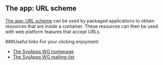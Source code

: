## The app: URL scheme 
[The app: URL scheme](http://app-uri.sysapps.org) can be used by packaged applications to obtain resources that are inside a container. These resources can then be used with web platform features that accept URLs. 
 
###Useful links
For your clicking enjoyment: 
 * [The SysApps WG homepage](http://www.w3.org/2012/sysapps/)
 * [The SysApps WG mailing-list](http://lists.w3.org/Archives/Public/public-sysapps/)

